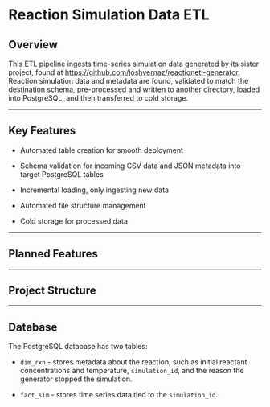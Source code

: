 # Reaction Simulation Data ETL

## Overview

This ETL pipeline ingests time-series simulation data generated by its sister project, found at https://github.com/joshvernaz/reactionetl-generator. Reaction simulation data and metadata are found, validated to match the destination schema, pre-processed and written to another directory, loaded into PostgreSQL, and then transferred to cold storage.

---

## Key Features

- Automated table creation for smooth deployment

- Schema validation for incoming CSV data and JSON metadata into target PostgreSQL tables

- Incremental loading, only ingesting new data

- Automated file structure management

- Cold storage for processed data

---

## Planned Features

---

## Project Structure

___

## Database

The PostgreSQL database has two tables: 

- `dim_rxn` - stores metadata about the reaction, such as initial reactant concentrations and temperature, `simulation_id`, and the reason the generator stopped the simulation.

- `fact_sim` - stores time series data tied to the `simulation_id`.


